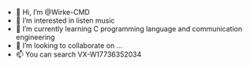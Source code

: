 - 👋 Hi, I’m @Wirke-CMD
- 👀 I’m interested in listen music
- 🌱 I’m currently learning C programming language and communication engineering 
- 💞️ I’m looking to collaborate on ...
- 📫 You can search VX-W17736352034

<!---
Wirke-CMD/Wirke-CMD is a ✨ special ✨ repository because its `README.md` (this file) appears on your GitHub profile.
You can click the Preview link to take a look at your changes.
--->
